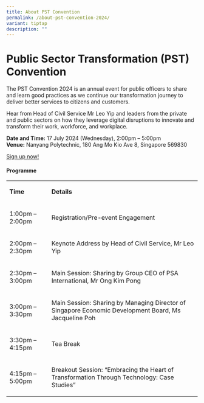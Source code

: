 ```yaml
---
title: About PST Convention
permalink: /about-pst-convention-2024/
variant: tiptap
description: ""
---
```

<h1>Public Sector Transformation (PST) Convention</h1>
<p>The PST Convention 2024 is an annual event for public officers to share
and learn good practices as we continue our transformation journey to deliver
better services to citizens and customers.&nbsp;&nbsp;&nbsp;</p>
<p>Hear from Head of Civil Service Mr Leo Yip and leaders from the private
and public sectors on how they leverage digital disruptions to innovate
and transform their work, workforce, and workplace.</p>
<p></p>
<p><strong>Date and Time:</strong>&nbsp;17 July 2024 (Wednesday), 2:00pm
– 5:00pm
<br><strong>Venue:</strong>&nbsp;Nanyang Polytechnic, 180 Ang Mo Kio Ave 8,
Singapore 569830</p>
<p><a href="https://go.gov.sg/psw2024reg" rel="noopener noreferrer nofollow" target="_blank">Sign up now!</a>
</p>
<h4>Programme</h4>
<table style="minWidth: 50px">
<colgroup>
<col>
<col>
</colgroup>
<tbody>
<tr>
<td rowspan="1" colspan="1">
<p><strong>Time</strong>&nbsp;</p>
</td>
<td rowspan="1" colspan="1">
<p><strong>Details</strong>&nbsp;</p>
</td>
</tr>
<tr>
<td rowspan="1" colspan="1">
<p>1:00pm – 2:00pm&nbsp;&nbsp;</p>
</td>
<td rowspan="1" colspan="1">
<p>Registration/Pre-event Engagement&nbsp;</p>
</td>
</tr>
<tr>
<td rowspan="1" colspan="1">
<p>2:00pm – 2:30pm&nbsp;</p>
</td>
<td rowspan="1" colspan="1">
<p>Keynote Address by Head of Civil Service, Mr Leo Yip&nbsp;</p>
</td>
</tr>
<tr>
<td rowspan="1" colspan="1">
<p>2:30pm – 3:00pm&nbsp;&nbsp;</p>
</td>
<td rowspan="1" colspan="1">
<p>Main Session: Sharing by Group CEO of PSA International, Mr Ong Kim Pong</p>
</td>
</tr>
<tr>
<td rowspan="1" colspan="1">
<p>3:00pm – 3:30pm&nbsp;</p>
</td>
<td rowspan="1" colspan="1">
<p>Main Session: Sharing by Managing Director of Singapore Economic Development
Board, Ms Jacqueline Poh</p>
</td>
</tr>
<tr>
<td rowspan="1" colspan="1">
<p>3:30pm – 4:15pm&nbsp;</p>
</td>
<td rowspan="1" colspan="1">
<p>Tea Break&nbsp;</p>
</td>
</tr>
<tr>
<td rowspan="1" colspan="1">
<p>4:15pm – 5:00pm&nbsp;</p>
</td>
<td rowspan="1" colspan="1">
<p>Breakout Session: “Embracing the Heart of Transformation Through Technology:
Case Studies”&nbsp;</p>
</td>
</tr>
</tbody>
</table>
<p></p>